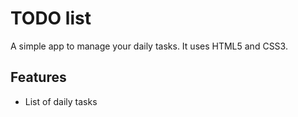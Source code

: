 # TODO list
A simple app to manage your daily tasks.
It uses HTML5 and CSS3.

## Features
* List of daily tasks
  
